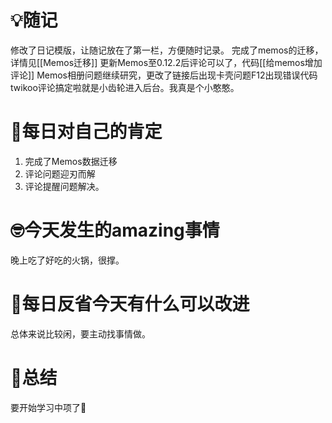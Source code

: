 # 💡随记
修改了日记模版，让随记放在了第一栏，方便随时记录。
完成了memos的迁移，详情见[[Memos迁移]]
更新Memos至0.12.2后评论可以了，代码[[给memos增加评论]]
Memos相册问题继续研究，更改了链接后出现卡壳问题F12出现错误代码
twikoo评论搞定啦就是小齿轮进入后台。我真是个小憨憨。








# 🥇每日对自己的肯定
1. 完成了Memos数据迁移
2. 评论问题迎刃而解
3. 评论提醒问题解决。
# 🤓今天发生的amazing事情
 晚上吃了好吃的火锅，很撑。
# 💭每日反省今天有什么可以改进
总体来说比较闲，要主动找事情做。
# 🎈总结

要开始学习中项了💪
